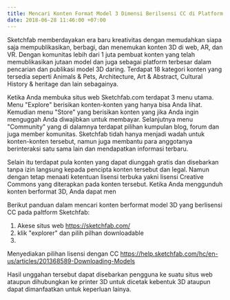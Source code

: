 ```yaml
---
title: Mencari Konten Format Model 3 Dimensi Berilsensi CC di Platform Sketchfab
date: 2018-06-28 11:46:00 +07:00
---
```


Sketchfab memberdayakan era baru kreativitas dengan memudahkan siapa saja mempublikasikan, berbagi, dan menemukan konten 3D di web, AR, dan VR. Dengan komunitas lebih dari 1 juta pembuat konten yang telah memublikasikan jutaan model dan juga sebagai platform terbesar dalam pencarian dan publikasi model 3D daring.  Terdapat 18 kategori konten yang tersedia seperti Animals & Pets, Architecture, Art & Abstract, Cultural History & heritage dan lain sebagainya.

Ketika Anda membuka situs web Sketchfab.com terdapat 3 menu utama. Menu "Explore"  berisikan konten-konten yang hanya bisa Anda lihat. Kemudian menu "Store" yang berisikan konten yang jika Anda ingin menguggah Anda diwajibkan untuk membayar. Selanjutnya menu "Community" yang di dalamnya terdapat pilihan kumpulan blog, forum dan juga member komunitas. Sketchfab tidah hanya menjadi wadah untuk konten-konten tersebut, namun juga membantu para anggotanya berinteraksi satu sama lain dan mendapatkan informasi terbaru. 

Selain itu terdapat pula konten yang dapat diunggah gratis dan disebarkan tanpa izin langsung kepada pencipta konten tersebut dan legal. Namun dengan tetap menaati ketentuan lisensi terbuka yakni lisensi Creative Commons yang diterapkan pada konten tersebut. Ketika Anda menggunduh konten berformat 3D, Anda dapat men

Berikut panduan dalam mencari konten berformat model 3D yang berlisensi CC pada paltform Sketchfab:

1. Akese situs web https://sketchfab.com/
2. klik "explorer" dan pilih pilhan downloadable
3. 

Menyediakan pilihan lisensi dengan CC
https://help.sketchfab.com/hc/en-us/articles/201368589-Downloading-Models

Hasil unggahan tersebut dapat disebarkan pengguna ke suatu situs web ataupun
 dihubungkan ke printer 3D untuk dicetak kebentuk 3D ataupun dapat dimanfaatkan untuk keperluan lainya. 
 



